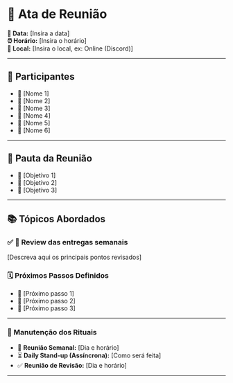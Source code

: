 # 📑 Ata de Reunião  

**📅 Data:** [Insira a data]  
**⏰ Horário:** [Insira o horário]  
**📍 Local:** [Insira o local, ex: Online (Discord)]  

---

## 👥 Participantes  
- 👤 [Nome 1]  
- 👤 [Nome 2]  
- 👤 [Nome 3]  
- 👤 [Nome 4]  
- 👤 [Nome 5]  
- 👤 [Nome 6]  

---

## 📝 Pauta da Reunião  

- 🎯 [Objetivo 1]  
- 🎯 [Objetivo 2]  
- 🎯 [Objetivo 3]  

---

## 📚 Tópicos Abordados  

### ✅ 🔎 Review das entregas semanais  
[Descreva aqui os principais pontos revisados]  

### 🗓️ Próximos Passos Definidos  
- 🚀 [Próximo passo 1]  
- 🚀 [Próximo passo 2]  
- 🚀 [Próximo passo 3]  

---

### 🔹 Manutenção dos Rituais  
- 📅 **Reunião Semanal:** [Dia e horário]  
- ⏳ **Daily Stand-up (Assíncrona):** [Como será feita]  
- ✅ **Reunião de Revisão:** [Dia e horário]  

---
